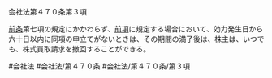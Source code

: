 会社法第４７０条第３項

[前条](会社法＿＿＿＿第４６９条第１項)第七項の規定にかかわらず、[前項](会社法＿＿＿＿第４７０条第２項)に規定する場合において、効力発生日から六十日以内に同項の申立てがないときは、その期間の満了後は、株主は、いつでも、株式買取請求を撤回することができる。

#会社法
#会社法/第４７０条
#会社法/第４７０条/第３項
